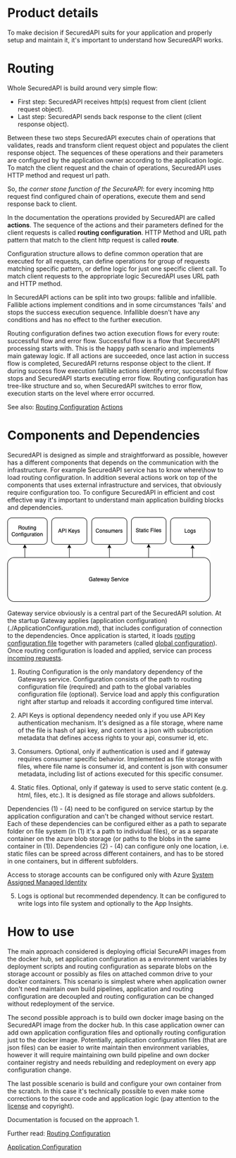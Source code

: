 # Product details

To make decision if SecuredAPI suits for your application and properly setup and maintain it, it's important to understand how SecuredAPI works. 

# Routing

Whole SecuredAPI is build around very simple flow:
* First step: SecuredAPI receives http(s) request from client (client request object).
* Last step: SecuredAPI sends back response to the client (client response object).

Between these two steps SecuredAPI executes chain of operations that validates, reads and transform client request object and populates the client response object. The sequences of these operations and their parameters are configured by the application owner according to the application logic. To match the client request and the chain of operations, SecuredAPI uses HTTP method and request url path.

So, *the corner stone function of the SecureAPI*: for every incoming http request find configured chain of operations, execute them and send response back to client.

In the documentation the operations provided by SecuredAPI are called **actions**. The sequence of the actions and their parameters defined for the client requests is called **routing configuration**. HTTP Method and URL path pattern that match to the client http request is called **route**.

Configuration structure allows to define common operation that are executed for all requests, can define operations for group of requests matching specific pattern, or define logic for just one specific client call. To match client requests to the appropriate logic SecuredAPI uses URL path and HTTP method.

In SecuredAPI actions can be split into two groups: fallible and infallible. Fallible actions implement conditions and in some circumstances 'fails' and stops the success execution sequence. Infallible doesn't have any conditions and has no effect to the further execution.

Routing configuration defines two action execution flows for every route: successful flow and error flow. Successful flow is a flow that SecuredAPI processing starts with. This is the happy path scenario and implements main gateway logic. If all actions are succeeded, once last action in success flow is completed, SecuredAPI returns response object to the client. If during success flow execution fallible actions identify error, successful flow stops and SecuredAPI starts executing error flow. Routing configuration has tree-like structure and so, when SecuredAPI switches to error flow, execution starts on the level where error occurred.

See also:
[Routing Configuration](./RoutingConfiguration.md)
[Actions](./Actions.md)

# Components and Dependencies

SecuredAPI is designed as simple and straightforward as possible, however has a different components that depends on the communication with the infrastructure. For example SecuredAPI service has to know where\how to load routing configuration. In addition several actions work on top of the components that uses external infrastructure and services, that obviously require configuration too. To configure SecuredAPI in efficient and cost effective way it's important to understand main application building blocks and dependencies.

![](./../Img/dependencies.png)

Gateway service obviously is a central part of the SecuredAPI solution. At the startup Gateway applies (application configuration)(./ApplicationConfiguration.md), that includes configuration of connection to the dependencies. Once application is started, it loads [routing configuration file](./RoutingConfiguration.md) together with parameters (called [global configuration](./GlobalVariablesConfiguration.md)). Once routing configuration is loaded and applied, service can process [incoming requests](./Routing.md).

1. Routing Configuration is the only mandatory dependency of the Gateways service. Configuration consists of the path to routing configuration file (required) and path to the global variables configuration file (optional). Service load and apply this configuration right after startup and reloads it according configured time interval.

2. API Keys is optional dependency needed only if you use API Key authentication mechanism. It's designed as a file storage, where name of the file is hash of api key, and content is a json with subscription metadata that defines access rights to your api, consumer id, etc.

3. Consumers. Optional, only if authentication is used and if gateway requires consumer specific behavior. Implemented as file storage with files, where file name is consumer id, and content is json with consumer metadata, including list of actions executed for this specific consumer.

4. Static files. Optional, only if gateway is used to serve static content (e.g. html, files, etc.). It is designed as file storage and allows subfolders. 

Dependencies (1) - (4) need to be configured on service startup by the application configuration and can't be changed without service restart. Each of these dependencies can be configured either as a path to separate folder on file system (in (1) it's a path to individual files), or as a separate container on the azure blob storage (or paths to the blobs in the same container in (1)). Dependencies (2) - (4) can configure only one location, i.e. static files can be spreed across different containers, and has to be stored in one containers, but in different subfolders.

Access to storage accounts can be configured only with Azure [System Assigned Managed Identity](https://learn.microsoft.com/en-us/entra/identity/managed-identities-azure-resources/overview)

5. Logs is optional but recommended dependency. It can be configured to write logs into file system and optionally to the App Insights.

# How to use

The main approach considered is deploying official SecureAPI images from the docker hub, set application configuration as a environment variables by deployment scripts and routing configuration as separate blobs on the storage account or possibly as files on attached common drive to your docker containers. This scenario is simplest where when application owner don't need maintain own build pipelines, application and routing configuration are decoupled and routing configuration can be changed without redeployment of the service.

The second possible approach is to build own docker image basing on the SecuredAPI image from the docker hub. In this case application owner can add own application configuration files and optionally routing configuration just to the docker image. Potentially, application configuration files (that are json files) can be easier to write maintain then environment variables, however it will require maintaining own build pipeline and own docker container registry and needs rebuilding and redeployment on every app configuration change. 

The last possible scenario is build and configure your own container from the scratch. In this case it's technically possible to even make some corrections to the source code and application logic (pay attention to the [license](./../../LICENSE.txt) and copyright).

Documentation is focused on the approach 1.

Further read:
[Routing Configuration](./RoutingConfiguration.md)

[Application Configuration](./ApplicationConfiguration.md)